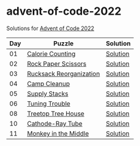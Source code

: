 # advent-of-code-2022

Solutions for [Advent of Code 2022](https://adventofcode.com/2022)

| Day | Puzzle                                                         | Solution                             |
|-----|----------------------------------------------------------------|--------------------------------------|
| 01  | [Calorie Counting](https://adventofcode.com/2022/day/1)        | [Solution](src/main/kotlin/Day01.kt) |
| 02  | [Rock Paper Scissors](https://adventofcode.com/2022/day/2)     | [Solution](src/main/kotlin/Day02.kt) |
| 03  | [Rucksack Reorganization](https://adventofcode.com/2022/day/3) | [Solution](src/main/kotlin/Day03.kt) |
| 04  | [Camp Cleanup](https://adventofcode.com/2022/day/4)            | [Solution](src/main/kotlin/Day04.kt) |
| 05  | [Supply Stacks](https://adventofcode.com/2022/day/5)           | [Solution](src/main/kotlin/Day05.kt) |
| 06  | [Tuning Trouble](https://adventofcode.com/2022/day/6)          | [Solution](src/main/kotlin/Day06.kt) |
| 08  | [Treetop Tree House](https://adventofcode.com/2022/day/8)      | [Solution](src/main/kotlin/Day08.kt) |
| 10  | [Cathode-Ray Tube](https://adventofcode.com/2022/day/10)       | [Solution](src/main/kotlin/Day10.kt) |
| 11  | [Monkey in the Middle](https://adventofcode.com/2022/day/11)   | [Solution](src/main/kotlin/Day11.kt) |
